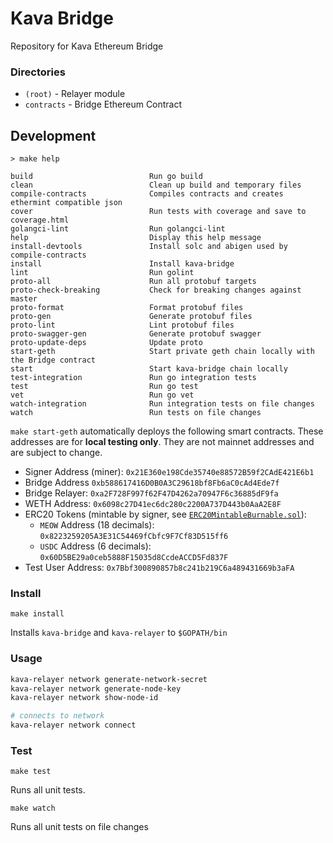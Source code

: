 # Kava Bridge

Repository for Kava Ethereum Bridge

### Directories

- `(root)` - Relayer module
- `contracts` - Bridge Ethereum Contract

## Development

```text
> make help

build                          Run go build
clean                          Clean up build and temporary files
compile-contracts              Compiles contracts and creates ethermint compatible json
cover                          Run tests with coverage and save to coverage.html
golangci-lint                  Run golangci-lint
help                           Display this help message
install-devtools               Install solc and abigen used by compile-contracts
install                        Install kava-bridge
lint                           Run golint
proto-all                      Run all protobuf targets
proto-check-breaking           Check for breaking changes against master
proto-format                   Format protobuf files
proto-gen                      Generate protobuf files
proto-lint                     Lint protobuf files
proto-swagger-gen              Generate protobuf swagger
proto-update-deps              Update proto
start-geth                     Start private geth chain locally with the Bridge contract
start                          Start kava-bridge chain locally
test-integration               Run go integration tests
test                           Run go test
vet                            Run go vet
watch-integration              Run integration tests on file changes
watch                          Run tests on file changes
```

`make start-geth` automatically deploys the following smart contracts. These 
addresses are for **local testing only**. They are not mainnet addresses and are
subject to change.

* Signer Address (miner): `0x21E360e198Cde35740e88572B59f2CAdE421E6b1`
* Bridge Address `0xb588617416D0B0A3C29618bf8Fb6aC0cAd4Ede7f`
* Bridge Relayer: `0xa2F728F997f62F47D4262a70947F6c36885dF9fa`
* WETH Address: `0x6098c27D41ec6dc280c2200A737D443b0AaA2E8F`
* ERC20 Tokens (mintable by signer, see [`ERC20MintableBurnable.sol`]):
  * `MEOW` Address (18 decimals): `0x8223259205A3E31C54469fCbfc9F7Cf83D515ff6`
  * `USDC` Address (6 decimals): `0x60D5BE29a0ceb5888F15035d8CcdeACCD5Fd837F`
* Test User Address: `0x7Bbf300890857b8c241b219C6a489431669b3aFA`

### Install

```
make install
```

Installs `kava-bridge` and `kava-relayer` to `$GOPATH/bin`

### Usage

```bash
kava-relayer network generate-network-secret
kava-relayer network generate-node-key
kava-relayer network show-node-id

# connects to network
kava-relayer network connect
```

### Test

```
make test
```
Runs all unit tests.

```
make watch
```
Runs all unit tests on file changes

[`ERC20MintableBurnable.sol`]: ./contract/contracts/ERC20MintableBurnable.sol
